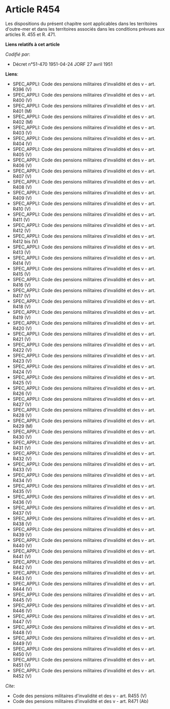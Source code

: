# Article R454

Les dispositions du présent chapitre sont applicables dans les territoires d'outre-mer et dans les territoires associés dans
les conditions prévues aux articles R. 455 et R. 471.

**Liens relatifs à cet article**

_Codifié par_:

  - Décret n°51-470 1951-04-24 JORF 27 avril 1951

**Liens**:

  - SPEC_APPLI: Code des pensions militaires d'invalidité et des v - art. R396 (V)
  - SPEC_APPLI: Code des pensions militaires d'invalidité et des v - art. R400 (V)
  - SPEC_APPLI: Code des pensions militaires d'invalidité et des v - art. R401 (M)
  - SPEC_APPLI: Code des pensions militaires d'invalidité et des v - art. R402 (M)
  - SPEC_APPLI: Code des pensions militaires d'invalidité et des v - art. R403 (V)
  - SPEC_APPLI: Code des pensions militaires d'invalidité et des v - art. R404 (V)
  - SPEC_APPLI: Code des pensions militaires d'invalidité et des v - art. R405 (V)
  - SPEC_APPLI: Code des pensions militaires d'invalidité et des v - art. R406 (V)
  - SPEC_APPLI: Code des pensions militaires d'invalidité et des v - art. R407 (V)
  - SPEC_APPLI: Code des pensions militaires d'invalidité et des v - art. R408 (V)
  - SPEC_APPLI: Code des pensions militaires d'invalidité et des v - art. R409 (V)
  - SPEC_APPLI: Code des pensions militaires d'invalidité et des v - art. R410 (V)
  - SPEC_APPLI: Code des pensions militaires d'invalidité et des v - art. R411 (V)
  - SPEC_APPLI: Code des pensions militaires d'invalidité et des v - art. R412 (V)
  - SPEC_APPLI: Code des pensions militaires d'invalidité et des v - art. R412 bis (V)
  - SPEC_APPLI: Code des pensions militaires d'invalidité et des v - art. R413 (V)
  - SPEC_APPLI: Code des pensions militaires d'invalidité et des v - art. R414 (V)
  - SPEC_APPLI: Code des pensions militaires d'invalidité et des v - art. R415 (V)
  - SPEC_APPLI: Code des pensions militaires d'invalidité et des v - art. R416 (V)
  - SPEC_APPLI: Code des pensions militaires d'invalidité et des v - art. R417 (V)
  - SPEC_APPLI: Code des pensions militaires d'invalidité et des v - art. R418 (V)
  - SPEC_APPLI: Code des pensions militaires d'invalidité et des v - art. R419 (V)
  - SPEC_APPLI: Code des pensions militaires d'invalidité et des v - art. R420 (V)
  - SPEC_APPLI: Code des pensions militaires d'invalidité et des v - art. R421 (V)
  - SPEC_APPLI: Code des pensions militaires d'invalidité et des v - art. R422 (V)
  - SPEC_APPLI: Code des pensions militaires d'invalidité et des v - art. R423 (V)
  - SPEC_APPLI: Code des pensions militaires d'invalidité et des v - art. R424 (V)
  - SPEC_APPLI: Code des pensions militaires d'invalidité et des v - art. R425 (V)
  - SPEC_APPLI: Code des pensions militaires d'invalidité et des v - art. R426 (V)
  - SPEC_APPLI: Code des pensions militaires d'invalidité et des v - art. R427 (V)
  - SPEC_APPLI: Code des pensions militaires d'invalidité et des v - art. R428 (V)
  - SPEC_APPLI: Code des pensions militaires d'invalidité et des v - art. R429 (M)
  - SPEC_APPLI: Code des pensions militaires d'invalidité et des v - art. R430 (V)
  - SPEC_APPLI: Code des pensions militaires d'invalidité et des v - art. R431 (V)
  - SPEC_APPLI: Code des pensions militaires d'invalidité et des v - art. R432 (V)
  - SPEC_APPLI: Code des pensions militaires d'invalidité et des v - art. R433 (V)
  - SPEC_APPLI: Code des pensions militaires d'invalidité et des v - art. R434 (V)
  - SPEC_APPLI: Code des pensions militaires d'invalidité et des v - art. R435 (V)
  - SPEC_APPLI: Code des pensions militaires d'invalidité et des v - art. R436 (V)
  - SPEC_APPLI: Code des pensions militaires d'invalidité et des v - art. R437 (V)
  - SPEC_APPLI: Code des pensions militaires d'invalidité et des v - art. R438 (V)
  - SPEC_APPLI: Code des pensions militaires d'invalidité et des v - art. R439 (V)
  - SPEC_APPLI: Code des pensions militaires d'invalidité et des v - art. R440 (V)
  - SPEC_APPLI: Code des pensions militaires d'invalidité et des v - art. R441 (V)
  - SPEC_APPLI: Code des pensions militaires d'invalidité et des v - art. R442 (V)
  - SPEC_APPLI: Code des pensions militaires d'invalidité et des v - art. R443 (V)
  - SPEC_APPLI: Code des pensions militaires d'invalidité et des v - art. R444 (V)
  - SPEC_APPLI: Code des pensions militaires d'invalidité et des v - art. R445 (V)
  - SPEC_APPLI: Code des pensions militaires d'invalidité et des v - art. R446 (V)
  - SPEC_APPLI: Code des pensions militaires d'invalidité et des v - art. R447 (V)
  - SPEC_APPLI: Code des pensions militaires d'invalidité et des v - art. R448 (V)
  - SPEC_APPLI: Code des pensions militaires d'invalidité et des v - art. R449 (V)
  - SPEC_APPLI: Code des pensions militaires d'invalidité et des v - art. R450 (V)
  - SPEC_APPLI: Code des pensions militaires d'invalidité et des v - art. R451 (V)
  - SPEC_APPLI: Code des pensions militaires d'invalidité et des v - art. R452 (V)

_Cite_:

  - Code des pensions militaires d'invalidité et des v - art. R455 (V)
  - Code des pensions militaires d'invalidité et des v - art. R471 (Ab)

